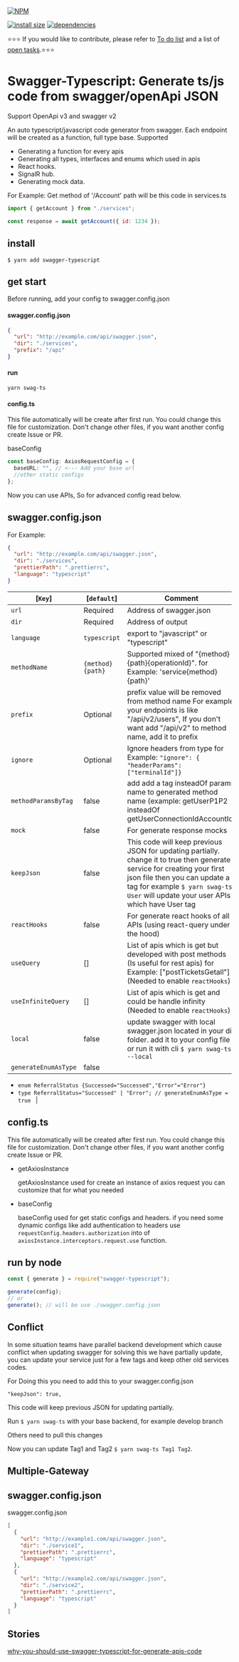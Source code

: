 [![NPM](https://nodei.co/npm/swagger-typescript.png)](https://nodei.co/npm/swagger-typescript/)

[![install size](https://packagephobia.now.sh/badge?p=swagger-typescript)](https://packagephobia.now.sh/result?p=swagger-typescript) [![dependencies](https://david-dm.org/hosseinmd/swagger-typescript.svg)](https://david-dm.org/hosseinmd/swagger-typescript.svg)

:star::star::star: If you would like to contribute, please refer to [To do list](https://github.com/hosseinmd/swagger-typescript/projects/1) and a list of [open tasks](https://github.com/hosseinmd/swagger-typescript/issues?q=is%3Aopen).:star::star::star:

# Swagger-Typescript: Generate ts/js code from swagger/openApi JSON

Support OpenApi v3 and swagger v2

An auto typescript/javascript code generator from swagger.
Each endpoint will be created as a function, full type base.
Supported

- Generating a function for every apis
- Generating all types, interfaces and enums which used in apis
- React hooks.
- SignalR hub.
- Generating mock data.

For Example:
Get method of '/Account' path will be this code in services.ts

```js
import { getAccount } from "./services";

const response = await getAccount({ id: 1234 });
```

## install

`$ yarn add swagger-typescript`

## get start

Before running, add your config to swagger.config.json

#### swagger.config.json

```json
{
  "url": "http://example.com/api/swagger.json",
  "dir": "./services",
  "prefix": "/api"
}
```

#### run

```
yarn swag-ts
```

#### config.ts

This file automatically will be create after first run. You could change this file for customization. Don't change other files, if you want another config create Issue or PR.

baseConfig

```ts
const baseConfig: AxiosRequestConfig = {
  baseURL: "", // <--- Add your base url
  //other static configs
};
```

Now you can use APIs, So for advanced config read below.

## swagger.config.json

For Example:

```json
{
  "url": "http://example.com/api/swagger.json",
  "dir": "./services",
  "prettierPath": ".prettierrc",
  "language": "typescript"
}
```

| [`Key`]              | [`default`]      | Comment                                                                                                                                                                                                                                        |
| -------------------- | ---------------- | ---------------------------------------------------------------------------------------------------------------------------------------------------------------------------------------------------------------------------------------------- |
| `url`                | Required         | Address of swagger.json                                                                                                                                                                                                                        |
| `dir`                | Required         | Address of output                                                                                                                                                                                                                              |
| `language`           | `typescript`     | export to "javascript" or "typescript"                                                                                                                                                                                                         |
| `methodName`         | `{method}{path}` | Supported mixed of "{method}{path}{operationId}". for Example: 'service{method}{path}'                                                                                                                                                         |
| `prefix`             | Optional         | prefix value will be removed from method name For example your endpoints is like "/api/v2/users", If you don't want add "/api/v2" to method name, add it to prefix                                                                             |
| `ignore`             | Optional         | Ignore headers from type for Example: `"ignore": { "headerParams": ["terminalId"]}`                                                                                                                                                            |
| `methodParamsByTag`  | false            | add add a tag insteadOf params name to generated method name (example: getUserP1P2 insteadOf getUserConnectionIdAccountId)                                                                                                                     |
| `mock`               | false            | For generate response mocks                                                                                                                                                                                                                    |
| `keepJson`           | false            | This code will keep previous JSON for updating partially. change it to true then generate service for creating your first json file then you can update a tag for example `$ yarn swag-ts User` will update your user APIs which have User tag |
| `reactHooks`         | false            | For generate react hooks of all APIs (using react-query under the hood)                                                                                                                                                                        |
| `useQuery`           | []               | List of apis which is get but developed with post methods (Is useful for rest apis) for Example: ["postTicketsGetall"] (Needed to enable `reactHooks`)                                                                                         |
| `useInfiniteQuery`   | []               | List of apis which is get and could be handle infinity (Needed to enable `reactHooks`)                                                                                                                                                         |
| `local`              | false            | update swagger with local swagger.json located in your dir folder. add it to your config file or run it with cli `$ yarn swag-ts --local`                                                                                                      |
| `generateEnumAsType` | false            |

- `enum ReferralStatus {Successed="Successed","Error"="Error"} `
- `type ReferralStatus="Successed" | "Error"; // generateEnumAsType = true `
  |

## config.ts

This file automatically will be created after first run. You could change this file for customization. Don't change other files, if you want another config create Issue or PR.

- getAxiosInstance

  getAxiosInstance used for create an instance of axios request you can customize that for what you needed

- baseConfig

  baseConfig used for get static configs and headers. if you need some dynamic configs like add authentication to headers use `requestConfig.headers.authorization` into of `axiosInstance.interceptors.request.use` function.

## run by node

```js
const { generate } = require("swagger-typescript");

generate(config);
// or
generate(); // will be use ./swagger.config.json
```

## Conflict

In some situation teams have parallel backend development which cause conflict when updating swagger for solving this we have partially update, you can update your service just for a few tags and keep other old services codes.

For Doing this you need to add this to your swagger.config.json

```
"keepJson": true,
```

This code will keep previous JSON for updating partially.

Run `$ yarn swag-ts` with your base backend, for example develop branch

Others need to pull this changes

Now you can update Tag1 and Tag2 `$ yarn swag-ts Tag1 Tag2`.

## Multiple-Gateway

## swagger.config.json

swagger.config.json

```json
[
  {
    "url": "http://example1.com/api/swagger.json",
    "dir": "./service1",
    "prettierPath": ".prettierrc",
    "language": "typescript"
  },
  {
    "url": "http://example2.com/api/swagger.json",
    "dir": "./service2",
    "prettierPath": ".prettierrc",
    "language": "typescript"
  }
]
```

## Stories

[why-you-should-use-swagger-typescript-for-generate-apis-code](https://medium.com/@hosseinm.developer/why-you-should-use-swagger-typescript-for-generate-apis-code-63eb8623fef8?source=friends_link&sk=2aa0e2d30b3be158d18c1feb4e12d4a6)
